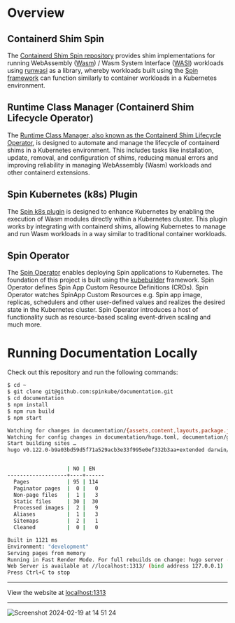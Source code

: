 # Overview

## Containerd Shim Spin

The [Containerd Shim Spin repository](https://github.com/spinkube/containerd-shim-spin) provides shim implementations for running WebAssembly ([Wasm](https://webassembly.org/)) / Wasm System Interface ([WASI](https://github.com/WebAssembly/WASI)) workloads using [runwasi](https://github.com/deislabs/runwasi) as a library, whereby workloads built using the [Spin framework](https://github.com/fermyon/spin) can function similarly to container workloads in a Kubernetes environment.

## Runtime Class Manager (Containerd Shim Lifecycle Operator)

The [Runtime Class Manager, also known as the Containerd Shim Lifecycle Operator](https://github.com/spinkube/runtime-class-manager), is designed to automate and manage the lifecycle of containerd shims in a Kubernetes environment. This includes tasks like installation, update, removal, and configuration of shims, reducing manual errors and improving reliability in managing WebAssembly (Wasm) workloads and other containerd extensions.

## Spin Kubernetes (k8s) Plugin

The [Spin k8s plugin](https://github.com/spinkube/spin-plugin-k8s) is designed to enhance Kubernetes by enabling the execution of Wasm modules directly within a Kubernetes cluster. This plugin works by integrating with containerd shims, allowing Kubernetes to manage and run Wasm workloads in a way similar to traditional container workloads.

## Spin Operator

The [Spin Operator](https://github.com/spinkube/spin-operator/) enables deploying Spin applications to Kubernetes. The foundation of this project is built using the [kubebuilder](https://github.com/kubernetes-sigs/kubebuilder) framework. Spin Operator defines Spin App Custom Resource Definitions (CRDs). Spin Operator watches SpinApp Custom Resources e.g. Spin app image, replicas, schedulers and other user-defined values and realizes the desired state in the Kubernetes cluster. Spin Operator introduces a host of functionality such as resource-based scaling event-driven scaling and much more.

# Running Documentation Locally

Check out this repository and run the following commands:

```bash
$ cd ~
$ git clone git@github.com:spinkube/documentation.git
$ cd documentation
$ npm install
$ npm run build
$ npm start

Watching for changes in documentation/{assets,content,layouts,package.json}
Watching for config changes in documentation/hugo.toml, documentation/go.mod
Start building sites … 
hugo v0.122.0-b9a03bd59d5f71a529acb3e33f995e0ef332b3aa+extended darwin/amd64 BuildDate=2024-01-26T15:54:24Z VendorInfo=brew


                   | NO | EN   
-------------------+----+------
  Pages            | 95 | 114  
  Paginator pages  |  0 |   0  
  Non-page files   |  1 |   3  
  Static files     | 30 |  30  
  Processed images |  2 |   9  
  Aliases          |  1 |   3  
  Sitemaps         |  2 |   1  
  Cleaned          |  0 |   0  

Built in 1121 ms
Environment: "development"
Serving pages from memory
Running in Fast Render Mode. For full rebuilds on change: hugo server --disableFastRender
Web Server is available at //localhost:1313/ (bind address 127.0.0.1) 
Press Ctrl+C to stop
```

---

View the website at [localhost:1313](http://localhost:1313/docs/overview/)

---

![Screenshot 2024-02-19 at 14 51 24](https://github.com/spinkube/documentation/assets/9831342/98fef78c-3770-42c4-be1c-88d7282130e7)




